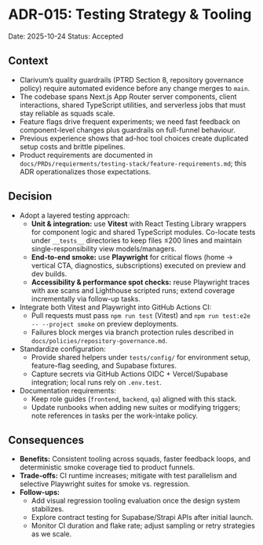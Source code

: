 # ADR-015: Testing Strategy & Tooling
Date: 2025-10-24
Status: Accepted

## Context
- Clarivum’s quality guardrails (PTRD Section 8, repository governance policy) require automated evidence before any change merges to `main`.
- The codebase spans Next.js App Router server components, client interactions, shared TypeScript utilities, and serverless jobs that must stay reliable as squads scale.
- Feature flags drive frequent experiments; we need fast feedback on component-level changes plus guardrails on full-funnel behaviour.
- Previous experience shows that ad-hoc tool choices create duplicated setup costs and brittle pipelines.
- Product requirements are documented in `docs/PRDs/requierments/testing-stack/feature-requirements.md`; this ADR operationalizes those expectations.

## Decision
- Adopt a layered testing approach:
  - **Unit & integration:** use **Vitest** with React Testing Library wrappers for component logic and shared TypeScript modules. Co-locate tests under `__tests__` directories to keep files ≤200 lines and maintain single-responsibility view models/managers.
  - **End-to-end smoke:** use **Playwright** for critical flows (home → vertical CTA, diagnostics, subscriptions) executed on preview and dev builds.
  - **Accessibility & performance spot checks:** reuse Playwright traces with axe scans and Lighthouse scripted runs; extend coverage incrementally via follow-up tasks.
- Integrate both Vitest and Playwright into GitHub Actions CI:
  - Pull requests must pass `npm run test` (Vitest) and `npm run test:e2e -- --project smoke` on preview deployments.
  - Failures block merges via branch protection rules described in `docs/policies/repository-governance.md`.
- Standardize configuration:
  - Provide shared helpers under `tests/config/` for environment setup, feature-flag seeding, and Supabase fixtures.
  - Capture secrets via GitHub Actions OIDC + Vercel/Supabase integration; local runs rely on `.env.test`.
- Documentation requirements:
  - Keep role guides (`frontend`, `backend`, `qa`) aligned with this stack.
  - Update runbooks when adding new suites or modifying triggers; note references in tasks per the work-intake policy.

## Consequences
- **Benefits:** Consistent tooling across squads, faster feedback loops, and deterministic smoke coverage tied to product funnels.
- **Trade-offs:** CI runtime increases; mitigate with test parallelism and selective Playwright suites for smoke vs. regression.
- **Follow-ups:**
  - Add visual regression tooling evaluation once the design system stabilizes.
  - Explore contract testing for Supabase/Strapi APIs after initial launch.
  - Monitor CI duration and flake rate; adjust sampling or retry strategies as we scale.
